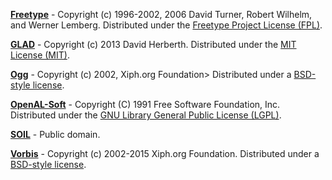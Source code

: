 [**Freetype**](https://www.freetype.org/) - Copyright (c) 1996-2002, 2006 David Turner, Robert Wilhelm, and Werner Lemberg.
Distributed under the [Freetype Project License (FPL)](https://github.com/DavideCorradiDev/houzi-game-engine/external-libs/freetype/ftl.txt).

[**GLAD**](https://github.com/Dav1dde/glad) - Copyright (c) 2013 David Herberth.
Distributed under the [MIT License (MIT)](https://github.com/DavideCorradiDev/houzi-game-engine/external-libs/glad/license.txt).

[**Ogg**](https://xiph.org/ogg/) - Copyright (c) 2002, Xiph.org Foundation>
Distributed under a [BSD-style license](https://github.com/DavideCorradiDev/houzi-game-engine/external-libs/ogg/COPYING).

[**OpenAL-Soft**](https://github.com/kcat/openal-soft) - Copyright (C) 1991 Free Software Foundation, Inc.
Distributed under the [GNU Library General Public License (LGPL)](https://github.com/DavideCorradiDev/houzi-game-engine/external-libs/openal-soft/COPYING).

[**SOIL**](https://www.lonesock.net/soil.html) - Public domain.

[**Vorbis**](https://xiph.org/vorbis/) - Copyright (c) 2002-2015 Xiph.org Foundation.
Distributed under a [BSD-style license](https://github.com/DavideCorradiDev/houzi-game-engine/external-libs/vorbis/COPYING).

